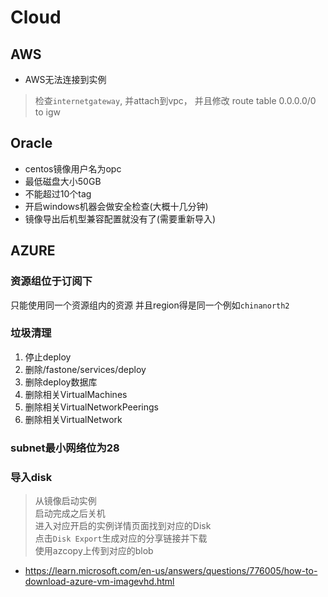 # Cloud

## AWS

- AWS无法连接到实例

> 检查`internetgateway`, 并attach到vpc， 并且修改 route table
> 0.0.0.0/0 to igw

## Oracle

- centos镜像用户名为opc
- 最低磁盘大小50GB
- 不能超过10个tag
- 开启windows机器会做安全检查(大概十几分钟)
- 镜像导出后机型兼容配置就没有了(需要重新导入)

## AZURE

### 资源组位于订阅下

只能使用同一个资源组内的资源
并且region得是同一个例如`chinanorth2`

### 垃圾清理

1. 停止deploy
2. 删除/fastone/services/deploy
3. 删除deploy数据库
4. 删除相关VirtualMachines
5. 删除相关VirtualNetworkPeerings
6. 删除相关VirtualNetwork

### subnet最小网络位为28

### 导入disk
> 从镜像启动实例<br/>
> 启动完成之后关机<br/>
> 进入对应开启的实例详情页面找到对应的Disk<br/>
> 点击`Disk Export`生成对应的分享链接并下载<br/>
> 使用azcopy上传到对应的blob<br/>
- https://learn.microsoft.com/en-us/answers/questions/776005/how-to-download-azure-vm-imagevhd.html
